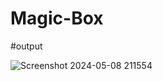 # Magic-Box
#output

![Screenshot 2024-05-08 211554](https://github.com/user-attachments/assets/5b3d2f74-c359-4912-9ad7-be55f5ce9f57)

